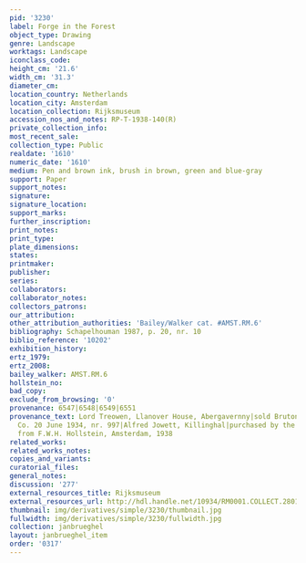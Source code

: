 ```yaml
---
pid: '3230'
label: Forge in the Forest
object_type: Drawing
genre: Landscape
worktags: Landscape
iconclass_code:
height_cm: '21.6'
width_cm: '31.3'
diameter_cm:
location_country: Netherlands
location_city: Amsterdam
location_collection: Rijksmuseum
accession_nos_and_notes: RP-T-1938-140(R)
private_collection_info:
most_recent_sale:
collection_type: Public
realdate: '1610'
numeric_date: '1610'
medium: Pen and brown ink, brush in brown, green and blue-gray
support: Paper
support_notes:
signature:
signature_location:
support_marks:
further_inscription:
print_notes:
print_type:
plate_dimensions:
states:
printmaker:
publisher:
series:
collaborators:
collaborator_notes:
collectors_patrons:
our_attribution:
other_attribution_authorities: 'Bailey/Walker cat. #AMST.RM.6'
bibliography: Schapelhouman 1987, p. 20, nr. 10
biblio_reference: '10202'
exhibition_history:
ertz_1979:
ertz_2008:
bailey_walker: AMST.RM.6
hollstein_no:
bad_copy:
exclude_from_browsing: '0'
provenance: 6547|6548|6549|6551
provenance_text: Lord Treowen, Llanover House, Abergavernny|sold Bruton, Knowles &
  Co. 20 June 1934, nr. 997|Alfred Jowett, Killinghal|purchased by the Rijksmuseum
  from F.W.H. Hollstein, Amsterdam, 1938
related_works:
related_works_notes:
copies_and_variants:
curatorial_files:
general_notes:
discussion: '277'
external_resources_title: Rijksmuseum
external_resources_url: http://hdl.handle.net/10934/RM0001.COLLECT.28010
thumbnail: img/derivatives/simple/3230/thumbnail.jpg
fullwidth: img/derivatives/simple/3230/fullwidth.jpg
collection: janbrueghel
layout: janbrueghel_item
order: '0317'
---
```

